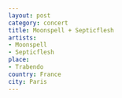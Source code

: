 ```yaml
---
layout: post
category: concert
title: Moonspell + Septicflesh
artists: 
- Moonspell
- Septicflesh
place: 
- Trabendo
country: France
city: Paris
---
```


